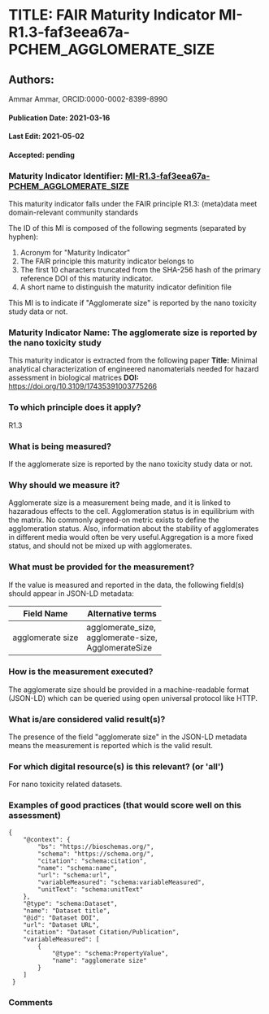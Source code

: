 # TITLE: FAIR Maturity Indicator MI-R1.3-faf3eea67a-PCHEM_AGGLOMERATE_SIZE

## Authors: 
Ammar Ammar, ORCID:0000-0002-8399-8990

#### Publication Date: 2021-03-16
#### Last Edit: 2021-05-02
#### Accepted: pending

### Maturity Indicator Identifier: [MI-R1.3-faf3eea67a-PCHEM_AGGLOMERATE_SIZE](https://w3id.org/fair/maturity_indicator/terms/Gen2/MI-R1.3-faf3eea67a-PCHEM_AGGLOMERATE_SIZE)

This maturity indicator falls under the FAIR principle R1.3:
(meta)data meet domain-relevant community standards

The ID of this MI is composed of the following segments (separated by hyphen):
1. Acronym for "Maturity Indicator"
1. The FAIR principle this maturity indicator belongs to
1. The first 10 characters truncated from the SHA-256 hash of the primary reference DOI of this maturity indicator.
1. A short name to distinguish the maturity indicator definition file

This MI is to indicate if "Agglomerate size" is reported by the nano toxicity study data or not.

### Maturity Indicator Name:  The agglomerate size is reported by the nano toxicity study

This maturity indicator is extracted from the following paper 
**Title:** Minimal analytical characterization of engineered nanomaterials needed for hazard assessment in biological matrices
**DOI:** https://doi.org/10.3109/17435391003775266

### To which principle does it apply?  
R1.3

### What is being measured?
If the agglomerate size is reported by the nano toxicity study data or not.

### Why should we measure it?
Agglomerate size is a measurement being made,
and it is linked to hazaradous effects to the cell. Agglomeration status is in equilibrium with the matrix.
No commonly agreed-on metric exists to define the agglomeration status. Also, information about the stability of
agglomerates in different media would often be very useful.Aggregation is a more fixed status, and should not be
mixed up with agglomerates.

### What must be provided for the measurement?
If the value is measured and reported in the data, the following field(s) should appear in JSON-LD metadata: 

| Field Name         | Alternative terms                                          |
| ------------------ | ---------------------------------------------------------- |
| agglomerate size   | agglomerate_size,<br>agglomerate-size,<br>AgglomerateSize  |

### How is the measurement executed?
The agglomerate size should be provided in a machine-readable format (JSON-LD) which can be queried using open universal protocol like HTTP.

### What is/are considered valid result(s)?
The presence of the field "agglomerate size" in the JSON-LD metadata means the measurement is reported which is the valid result.

### For which digital resource(s) is this relevant? (or 'all')
For nano toxicity related datasets.  

### Examples of good practices (that would score well on this assessment)
```{json}
{
 	"@context": {
 		"bs": "https://bioschemas.org/",
 		"schema": "https://schema.org/",
 		"citation": "schema:citation",
 		"name": "schema:name",
 		"url": "schema:url",
 		"variableMeasured": "schema:variableMeasured",
 		"unitText": "schema:unitText"
 	},
 	"@type": "schema:Dataset",
 	"name": "Dataset title",
 	"@id": "Dataset DOI",
 	"url": "Dataset URL",
 	"citation": "Dataset Citation/Publication",
 	"variableMeasured": [
 		{
 			"@type": "schema:PropertyValue",
 			"name": "agglomerate size"
 		}
 	]
 }
```

### Comments

